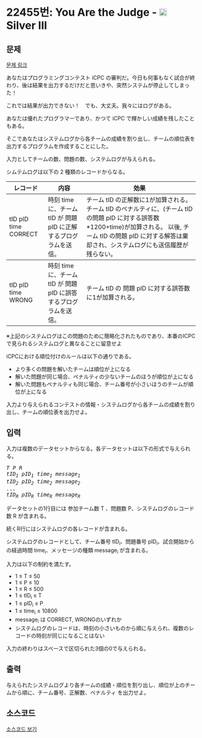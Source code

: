 # 22455번: You Are the Judge - <img src="https://static.solved.ac/tier_small/8.svg" style="height:20px" /> Silver III

<!-- performance -->

<!-- 문제 제출 후 깃허브에 푸시를 했을 때 제출한 코드의 성능이 입력될 공간입니다.-->

<!-- end -->

## 문제

[문제 링크](https://boj.kr/22455)


<p>あなたはプログラミングコンテスト iCPC の審判だ。今日も何事もなく試合が終わり、後は結果を出力するだけだと思いきや、突然システムが停止してしまった！　</p>

<p>これでは結果が出力できない！　でも、大丈夫。我々にはログがある。</p>

<p>あなたは優れたプログラマーであり、かつて iCPC で輝かしい成績を残したこともある。</p>

<p>そこであなたはシステムログから各チームの成績を割り出し、チームの順位表を出力するプログラムを作成することにした。</p>

<p>入力としてチームの数、問題の数、システムログが与えられる。</p>

<p>シムテムログは以下の 2 種類のレコードからなる。</p>

<table class="table table-bordered">
<thead>
<tr>
<th>レコード</th>
<th>内容</th>
<th>効果</th>
</tr>
</thead>
<tbody>
<tr>
<td>tID pID time CORRECT</td>
<td>時刻 time に、チーム tID が 問題 pID に正解するプログラムを送信。</td>
<td>チーム tID の正解数に1が加算される。 チーム tID のペナルティに、(チーム tID の問題 pID に対する誤答数*1200+time)が加算される。 以後, チーム tID の問題 pID に対する解答は棄却され、システムログにも送信履歴が残らない。</td>
</tr>
</tbody>
<tbody>
<tr>
<td>tID pID time WRONG</td>
<td>時刻 time に、チーム tID が 問題 pID に誤答するプログラムを送信。</td>
<td>チーム tID の 問題 pID に対する誤答数に1が加算される。</td>
</tr>
</tbody>
</table>

<p>※上記のシステムログはこの問題のために簡略化されたものであり、本番のICPCで見られるシステムログと異なることに留意せよ</p>

<p>iCPCにおける順位付けのルールは以下の通りである。</p>

<ul>
<li>より多くの問題を解いたチームは順位が上になる</li>
<li>解いた問題が同じ場合、ペナルティの少ないチームのほうが順位が上になる</li>
<li>解いた問題もペナルティも同じ場合、チーム番号が小さいほうのチームが順位が上になる</li>
</ul>

<p>入力より与えられるコンテストの情報・システムログから各チームの成績を割り出し、チームの順位表を出力せよ。</p>



## 입력


<p>入力は複数のデータセットからなる。各データセットは以下の形式で与えられる。</p>

<pre><var>T</var>&nbsp;<var>P</var>&nbsp;<var>R</var>
<var>tID<sub>1</sub></var>&nbsp;<var>pID<sub>1</sub></var>&nbsp;<var>time<sub>1</sub></var>&nbsp;<var>message<sub>1</sub></var>
<var>tID<sub>2</sub></var>&nbsp;<var>pID<sub>2</sub></var>&nbsp;<var>time<sub>2</sub></var>&nbsp;<var>message<sub>2</sub></var>
<var>...</var>
<var>tID<sub>R</sub></var>&nbsp;<var>pID<sub>R</sub></var>&nbsp;<var>time<sub>R</sub></var>&nbsp;<var>message<sub>R</sub></var>
</pre>

<p>データセットの1行目には 参加チーム数 T 、問題数 P、システムログのレコード数 R が含まれる。</p>

<p>続くR行にはシステムログの各レコードが含まれる。</p>

<p>システムログのレコードとして、チーム番号 tID<sub>i</sub>、問題番号 pID<sub>i</sub>、試合開始からの経過時間 time<sub>i</sub>、メッセージの種類 message<sub>i</sub>&nbsp;が含まれる。</p>

<p>入力は以下の制約を満たす。</p>

<ul>
<li>1 ≤ T ≤ 50</li>
<li>1 ≤ P ≤ 10</li>
<li>1 ≤ R ≤ 500</li>
<li>1 ≤ tID<sub>i</sub>&nbsp;≤ T</li>
<li>1 ≤ pID<sub>i</sub>&nbsp;≤ P</li>
<li>1 ≤ time<sub>i</sub>&nbsp;≤ 10800</li>
<li>message<sub>i</sub>&nbsp;は CORRECT, WRONGのいずれか</li>
<li>システムログのレコードは、時刻の小さいものから順に与えられ、複数のレコードの時刻が同じになることはない</li>
</ul>

<p>入力の終わりはスペースで区切られた3個の0で与えられる。</p>



## 출력


<p>与えられたシステムログより各チームの成績・順位を割り出し、順位が上のチームから順に、チーム番号、正解数、ペナルティ を出力せよ。</p>



## 소스코드

[소스코드 보기](You%20Are%20the%20Judge.py)